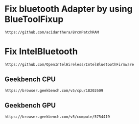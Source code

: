 # Fix bluetooth Adapter by using BlueToolFixup

`https://github.com/acidanthera/BrcmPatchRAM`

# Fix IntelBluetooth

`https://github.com/OpenIntelWireless/IntelBluetoothFirmware`

## Geekbench CPU

`https://browser.geekbench.com/v5/cpu/18202609`

## Geekbench GPU

`https://browser.geekbench.com/v5/compute/5754419`
